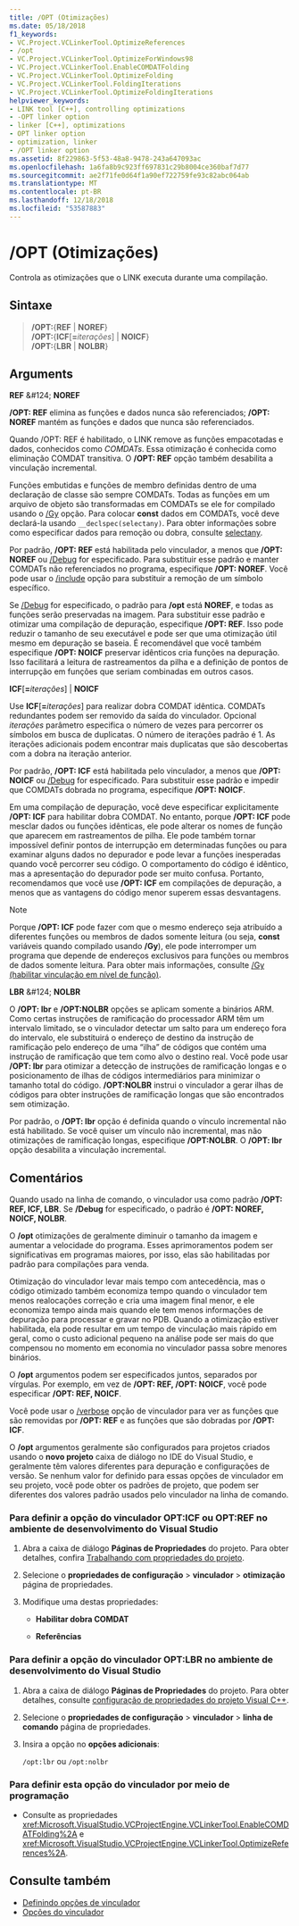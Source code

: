 ```yaml
---
title: /OPT (Otimizações)
ms.date: 05/18/2018
f1_keywords:
- VC.Project.VCLinkerTool.OptimizeReferences
- /opt
- VC.Project.VCLinkerTool.OptimizeForWindows98
- VC.Project.VCLinkerTool.EnableCOMDATFolding
- VC.Project.VCLinkerTool.OptimizeFolding
- VC.Project.VCLinkerTool.FoldingIterations
- VC.Project.VCLinkerTool.OptimizeFoldingIterations
helpviewer_keywords:
- LINK tool [C++], controlling optimizations
- -OPT linker option
- linker [C++], optimizations
- OPT linker option
- optimization, linker
- /OPT linker option
ms.assetid: 8f229863-5f53-48a8-9478-243a647093ac
ms.openlocfilehash: 1a6fa8b9c923ff697831c29b8004ce360baf7d77
ms.sourcegitcommit: ae2f71fe0d64f1a90ef722759fe93c82abc064ab
ms.translationtype: MT
ms.contentlocale: pt-BR
ms.lasthandoff: 12/18/2018
ms.locfileid: "53587883"
---
```

# <a name="opt-optimizations"></a>/OPT (Otimizações)

Controla as otimizações que o LINK executa durante uma compilação.

## <a name="syntax"></a>Sintaxe

> **/OPT:**{**REF** | **NOREF**}<br/>
> **/OPT:**{**ICF**[**=**_iterações_] | **NOICF**}<br/>
> **/OPT:**{**LBR** | **NOLBR**}

## <a name="arguments"></a>Arguments

**REF** &AMP;#124; **NOREF**

**/OPT: REF** elimina as funções e dados nunca são referenciados; **/OPT: NOREF** mantém as funções e dados que nunca são referenciados.

Quando /OPT: REF é habilitado, o LINK remove as funções empacotadas e dados, conhecidos como *COMDATs*. Essa otimização é conhecida como eliminação COMDAT transitiva. O **/OPT: REF** opção também desabilita a vinculação incremental.

Funções embutidas e funções de membro definidas dentro de uma declaração de classe são sempre COMDATs. Todas as funções em um arquivo de objeto são transformadas em COMDATs se ele for compilado usando o [/Gy](../../build/reference/gy-enable-function-level-linking.md) opção. Para colocar **const** dados em COMDATs, você deve declará-la usando `__declspec(selectany)`. Para obter informações sobre como especificar dados para remoção ou dobra, consulte [selectany](../../cpp/selectany.md).

Por padrão, **/OPT: REF** está habilitada pelo vinculador, a menos que **/OPT: NOREF** ou [/Debug](../../build/reference/debug-generate-debug-info.md) for especificado. Para substituir esse padrão e manter COMDATs não referenciados no programa, especifique **/OPT: NOREF**. Você pode usar o [/include](../../build/reference/include-force-symbol-references.md) opção para substituir a remoção de um símbolo específico.

Se [/Debug](../../build/reference/debug-generate-debug-info.md) for especificado, o padrão para **/opt** está **NOREF**, e todas as funções serão preservadas na imagem. Para substituir esse padrão e otimizar uma compilação de depuração, especifique **/OPT: REF**. Isso pode reduzir o tamanho de seu executável e pode ser que uma otimização útil mesmo em depuração se baseia. É recomendável que você também especifique **/OPT: NOICF** preservar idênticos cria funções na depuração. Isso facilitará a leitura de rastreamentos da pilha e a definição de pontos de interrupção em funções que seriam combinadas em outros casos.

**ICF**\[**=**_iterações_] &#124; **NOICF**

Use **ICF**\[**=**_iterações_] para realizar dobra COMDAT idêntica. COMDATs redundantes podem ser removido da saída do vinculador. Opcional *iterações* parâmetro especifica o número de vezes para percorrer os símbolos em busca de duplicatas. O número de iterações padrão é 1. As iterações adicionais podem encontrar mais duplicatas que são descobertas com a dobra na iteração anterior.

Por padrão, **/OPT: ICF** está habilitada pelo vinculador, a menos que **/OPT: NOICF** ou [/Debug](../../build/reference/debug-generate-debug-info.md) for especificado. Para substituir esse padrão e impedir que COMDATs dobrada no programa, especifique **/OPT: NOICF**.

Em uma compilação de depuração, você deve especificar explicitamente **/OPT: ICF** para habilitar dobra COMDAT. No entanto, porque **/OPT: ICF** pode mesclar dados ou funções idênticas, ele pode alterar os nomes de função que aparecem em rastreamentos de pilha. Ele pode também tornar impossível definir pontos de interrupção em determinadas funções ou para examinar alguns dados no depurador e pode levar a funções inesperadas quando você percorrer seu código. O comportamento do código é idêntico, mas a apresentação do depurador pode ser muito confusa. Portanto, recomendamos que você use **/OPT: ICF** em compilações de depuração, a menos que as vantagens do código menor superem essas desvantagens.

> [!NOTE]
> Porque **/OPT: ICF** pode fazer com que o mesmo endereço seja atribuído a diferentes funções ou membros de dados somente leitura (ou seja, **const** variáveis quando compilado usando **/Gy**), ele pode interromper um programa que depende de endereços exclusivos para funções ou membros de dados somente leitura. Para obter mais informações, consulte [/Gy (habilitar vinculação em nível de função)](../../build/reference/gy-enable-function-level-linking.md).

**LBR** &AMP;#124; **NOLBR**

O **/OPT: lbr** e **/OPT:NOLBR** opções se aplicam somente a binários ARM. Como certas instruções de ramificação do processador ARM têm um intervalo limitado, se o vinculador detectar um salto para um endereço fora do intervalo, ele substituirá o endereço de destino da instrução de ramificação pelo endereço de uma “ilha” de códigos que contém uma instrução de ramificação que tem como alvo o destino real. Você pode usar **/OPT: lbr** para otimizar a detecção de instruções de ramificação longas e o posicionamento de ilhas de códigos intermediários para minimizar o tamanho total do código. **/OPT:NOLBR** instrui o vinculador a gerar ilhas de códigos para obter instruções de ramificação longas que são encontrados sem otimização.

Por padrão, o **/OPT: lbr** opção é definida quando o vínculo incremental não está habilitado. Se você quiser um vínculo não incremental, mas não otimizações de ramificação longas, especifique **/OPT:NOLBR**. O **/OPT: lbr** opção desabilita a vinculação incremental.

## <a name="remarks"></a>Comentários

Quando usado na linha de comando, o vinculador usa como padrão **/OPT: REF, ICF, LBR**. Se **/Debug** for especificado, o padrão é **/OPT: NOREF, NOICF, NOLBR**.

O **/opt** otimizações de geralmente diminuir o tamanho da imagem e aumentar a velocidade do programa. Esses aprimoramentos podem ser significativas em programas maiores, por isso, elas são habilitadas por padrão para compilações para venda.

Otimização do vinculador levar mais tempo com antecedência, mas o código otimizado também economiza tempo quando o vinculador tem menos realocações correção e cria uma imagem final menor, e ele economiza tempo ainda mais quando ele tem menos informações de depuração para processar e gravar no PDB. Quando a otimização estiver habilitada, ela pode resultar em um tempo de vinculação mais rápido em geral, como o custo adicional pequeno na análise pode ser mais do que compensou no momento em economia no vinculador passa sobre menores binários.

O **/opt** argumentos podem ser especificados juntos, separados por vírgulas. Por exemplo, em vez de **/OPT: REF, /OPT: NOICF**, você pode especificar **/OPT: REF, NOICF**.

Você pode usar o [/verbose](../../build/reference/verbose-print-progress-messages.md) opção de vinculador para ver as funções que são removidas por **/OPT: REF** e as funções que são dobradas por **/OPT: ICF**.

O **/opt** argumentos geralmente são configurados para projetos criados usando o **novo projeto** caixa de diálogo no IDE do Visual Studio, e geralmente têm valores diferentes para depuração e configurações de versão. Se nenhum valor for definido para essas opções de vinculador em seu projeto, você pode obter os padrões de projeto, que podem ser diferentes dos valores padrão usados pelo vinculador na linha de comando.

### <a name="to-set-the-opticf-or-optref-linker-option-in-the-visual-studio-development-environment"></a>Para definir a opção do vinculador OPT:ICF ou OPT:REF no ambiente de desenvolvimento do Visual Studio

1. Abra a caixa de diálogo **Páginas de Propriedades** do projeto. Para obter detalhes, confira [Trabalhando com propriedades do projeto](../../ide/working-with-project-properties.md).

1. Selecione o **propriedades de configuração** > **vinculador** > **otimização** página de propriedades.

1. Modifique uma destas propriedades:

   - **Habilitar dobra COMDAT**

   - **Referências**

### <a name="to-set-the-optlbr-linker-option-in-the-visual-studio-development-environment"></a>Para definir a opção do vinculador OPT:LBR no ambiente de desenvolvimento do Visual Studio

1. Abra a caixa de diálogo **Páginas de Propriedades** do projeto. Para obter detalhes, consulte [configuração de propriedades do projeto Visual C++](../../ide/working-with-project-properties.md).

1. Selecione o **propriedades de configuração** > **vinculador** > **linha de comando** página de propriedades.

1. Insira a opção no **opções adicionais**:

   `/opt:lbr` ou `/opt:nolbr`

### <a name="to-set-this-linker-option-programmatically"></a>Para definir esta opção do vinculador por meio de programação

- Consulte as propriedades <xref:Microsoft.VisualStudio.VCProjectEngine.VCLinkerTool.EnableCOMDATFolding%2A> e <xref:Microsoft.VisualStudio.VCProjectEngine.VCLinkerTool.OptimizeReferences%2A>.

## <a name="see-also"></a>Consulte também

- [Definindo opções de vinculador](../../build/reference/setting-linker-options.md)
- [Opções do vinculador](../../build/reference/linker-options.md)
